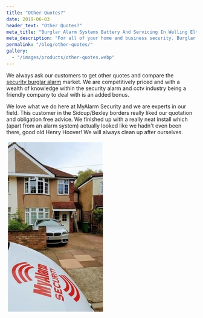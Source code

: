 ```yaml
---
title: "Other Quotes?"
date: 2019-06-03
header_text: "Other Quotes?"
meta_title: "Burglar Alarm Systems Battery And Servicing In Welling Eltham - My Alarm Security"
meta_description: "For all of your home and business security. Burglar Alarm Servicing, Burglar Alarm Installation, Alarm Battery and CCTV. Call 020 8302 4065 or email us."
permalink: "/blog/other-quotes/"
gallery:
  - "/images/products/other-quotes.webp"
---
```


We always ask our customers to get other quotes and compare the [security burglar alarm](/categories/burglar-alarms/) market. We are competitively priced and with a wealth of knowledge within the security alarm and cctv industry being a friendly company to deal with is an added bonus.

We love what we do here at MyAlarm Security and we are experts in our field. This customer in the Sidcup/Bexley borders really liked our quotation and obligation free advice. We finished up with a really neat install which (apart from an alarm system) actually looked like we hadn\'t even been there, good old Henry Hoover! We will always clean up after ourselves.

![Other Quotes?](/images/news/news-other-quotes-s6w2h5entc7zzwvgbntx.jpg)